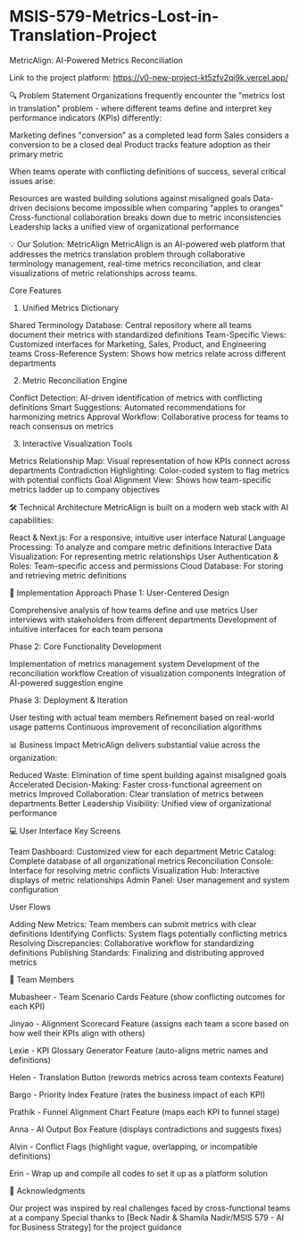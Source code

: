 # MSIS-579-Metrics-Lost-in-Translation-Project #

MetricAlign: AI-Powered Metrics Reconciliation

Link to the project platform: https://v0-new-project-kt5zfv2qi9k.vercel.app/

🔍 Problem Statement
Organizations frequently encounter the "metrics lost in translation" problem - where different teams define and interpret key performance indicators (KPIs) differently:

Marketing defines "conversion" as a completed lead form
Sales considers a conversion to be a closed deal
Product tracks feature adoption as their primary metric

When teams operate with conflicting definitions of success, several critical issues arise:

Resources are wasted building solutions against misaligned goals
Data-driven decisions become impossible when comparing "apples to oranges"
Cross-functional collaboration breaks down due to metric inconsistencies
Leadership lacks a unified view of organizational performance

💡 Our Solution: MetricAlign
MetricAlign is an AI-powered web platform that addresses the metrics translation problem through collaborative terminology management, real-time metrics reconciliation, and clear visualizations of metric relationships across teams.

Core Features
1. Unified Metrics Dictionary

Shared Terminology Database: Central repository where all teams document their metrics with standardized definitions
Team-Specific Views: Customized interfaces for Marketing, Sales, Product, and Engineering teams
Cross-Reference System: Shows how metrics relate across different departments

2. Metric Reconciliation Engine

Conflict Detection: AI-driven identification of metrics with conflicting definitions
Smart Suggestions: Automated recommendations for harmonizing metrics
Approval Workflow: Collaborative process for teams to reach consensus on metrics

3. Interactive Visualization Tools

Metrics Relationship Map: Visual representation of how KPIs connect across departments
Contradiction Highlighting: Color-coded system to flag metrics with potential conflicts
Goal Alignment View: Shows how team-specific metrics ladder up to company objectives

🛠️ Technical Architecture
MetricAlign is built on a modern web stack with AI capabilities:

React & Next.js: For a responsive, intuitive user interface
Natural Language Processing: To analyze and compare metric definitions
Interactive Data Visualization: For representing metric relationships
User Authentication & Roles: Team-specific access and permissions
Cloud Database: For storing and retrieving metric definitions

💼 Implementation Approach
Phase 1: User-Centered Design

Comprehensive analysis of how teams define and use metrics
User interviews with stakeholders from different departments
Development of intuitive interfaces for each team persona

Phase 2: Core Functionality Development

Implementation of metrics management system
Development of the reconciliation workflow
Creation of visualization components
Integration of AI-powered suggestion engine

Phase 3: Deployment & Iteration

User testing with actual team members
Refinement based on real-world usage patterns
Continuous improvement of reconciliation algorithms

📊 Business Impact
MetricAlign delivers substantial value across the organization:

Reduced Waste: Elimination of time spent building against misaligned goals
Accelerated Decision-Making: Faster cross-functional agreement on metrics
Improved Collaboration: Clear translation of metrics between departments
Better Leadership Visibility: Unified view of organizational performance


💻 User Interface
Key Screens

Team Dashboard: Customized view for each department
Metric Catalog: Complete database of all organizational metrics
Reconciliation Console: Interface for resolving metric conflicts
Visualization Hub: Interactive displays of metric relationships
Admin Panel: User management and system configuration

User Flows

Adding New Metrics: Team members can submit metrics with clear definitions
Identifying Conflicts: System flags potentially conflicting metrics
Resolving Discrepancies: Collaborative workflow for standardizing definitions
Publishing Standards: Finalizing and distributing approved metrics

👥 Team Members

Mubasheer - Team Scenario Cards Feature (show conflicting outcomes for each KPI)

Jinyao - Alignment Scorecard Feature (assigns each team a score based on how well their KPIs align with others)

Lexie - KPI Glossary Generator Feature (auto-aligns metric names and definitions)

Helen - Translation Button (rewords metrics across team contexts Feature)

Bargo - Priority Index Feature (rates the business impact of each KPI)

Prathik - Funnel Alignment Chart Feature (maps each KPI to funnel stage)

Anna - AI Output Box Feature (displays contradictions and suggests fixes)

Alvin - Conflict Flags (highlight vague, overlapping, or incompatible definitions)

Erin - Wrap up and compile all codes to set it up as a platform solution

🙏 Acknowledgments

Our project was inspired by real challenges faced by cross-functional teams at a company
Special thanks to [Beck Nadir & Shamila Nadir/MSIS 579 - AI for Business Strategy] for the project guidance

